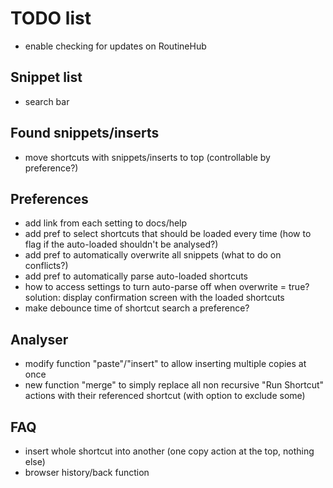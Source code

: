 # TODO list

* enable checking for updates on RoutineHub

## Snippet list
* search bar

## Found snippets/inserts
* move shortcuts with snippets/inserts to top (controllable by preference?)

## Preferences
* add link from each setting to docs/help
* add pref to select shortcuts that should be loaded every time (how to flag if the auto-loaded shouldn't be analysed?)
* add pref to automatically overwrite all snippets (what to do on conflicts?)
* add pref to automatically parse auto-loaded shortcuts
* how to access settings to turn auto-parse off when overwrite = true?  
  solution: display confirmation screen with the loaded shortcuts
* make debounce time of shortcut search a preference?

## Analyser
* modify function "paste"/"insert" to allow inserting multiple copies at once
* new function "merge" to simply replace all non recursive "Run Shortcut" actions with their referenced shortcut (with option to exclude some)

## FAQ
* insert whole shortcut into another (one copy action at the top, nothing else)
* browser history/back function
